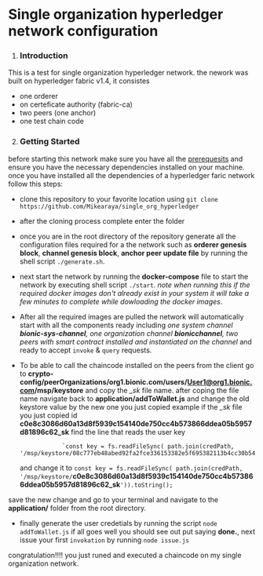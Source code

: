 
# Single organization hyperledger network configuration
1. ### Introduction
This is a test for single organization hyperledger network. the nework was built on hyperledger fabric v1.4, it consistes
- one orderer
- on certeficate authority (fabric-ca)
- two peers (one anchor)
- one test chain code

2. ### Getting Started
before starting this network make sure you have all the [prerequesits](https://hyperledger-fabric.readthedocs.io/en/latest/prereqs.html) and ensure you have the necessary dependencies installed on your machine. once you have installed all the dependencies of a hyperledger faric network follow this steps:
- clone this repository to your favorite location using `git clone https://github.com/Mikearaya/single_org_hyperledger`
- after the cloning process complete enter the folder
- once you are in the root directory of the repository generate all the configuration files required for a the network such as **orderer genesis block**, **channel genesis block**, **anchor peer update file** by running the shell script `./generate.sh`.
- next start the network by running the **docker-compose** file to start the network by executing shell script `./start`. *note when running this if the required docker images don't already exist in your system it will take a few minutes to complete while dowloading the docker images*. 
- After all the required images are pulled the network will automatically start with all the components ready including *one system channel **bionic-sys-channel**, one organization channel **bionicchannel**, two peers with smart contract installed and instantiated on the channel* and ready to accept `invoke` & `query` requests.
- To be able to call the chaincode installed on the peers from the client go to **crypto-config/peerOrganizations/org1.bionic.com/users/User1@org1.bionic.com/msp/keystore** and copy the *_sk* file name. after coping the file name navigate back to **application/addToWallet.js** and change the old keystore value by the new one you just copied example if the *_sk* file you just copied id **c0e8c3086d60a13d8f5939c154140de750cc4b573866ddea05b5957d81896c62_sk**  find the line that reads the user key  
                 
                  `const key = fs.readFileSync( path.join(credPath, '/msp/keystore/08c777eb48abed92fa2fce336153382e5f695382113b4cc30b54c39b68ea5b9b_sk')).toString();`
    and change it to 
    `const key = fs.readFileSync( path.join(credPath, '/msp/keystore/`**c0e8c3086d60a13d8f5939c154140de750cc4b573866ddea05b5957d81896c62_sk**`')).toString();`

save the new change and go to your terminal and navigate to the **application/** folder from the root directory.

- finally generate the user credetials by running the script `node addToWallet.js` if all goes well you should see out put saying **done.**, next issue your first `invokation` by running `node issue.js`

congratulation!!!! you just runed and executed a chaincode on my single organization network. 

